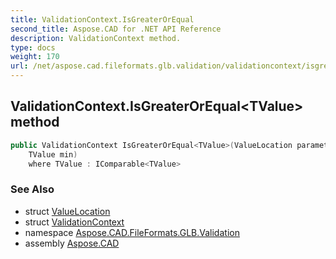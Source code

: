 ```yaml
---
title: ValidationContext.IsGreaterOrEqual
second_title: Aspose.CAD for .NET API Reference
description: ValidationContext method. 
type: docs
weight: 170
url: /net/aspose.cad.fileformats.glb.validation/validationcontext/isgreaterorequal/
---
```

## ValidationContext.IsGreaterOrEqual&lt;TValue&gt; method

```csharp
public ValidationContext IsGreaterOrEqual<TValue>(ValueLocation parameterName, TValue value, 
    TValue min)
    where TValue : IComparable<TValue>
```

### See Also

* struct [ValueLocation](../../valuelocation/)
* struct [ValidationContext](../)
* namespace [Aspose.CAD.FileFormats.GLB.Validation](../../validationcontext/)
* assembly [Aspose.CAD](../../../)


